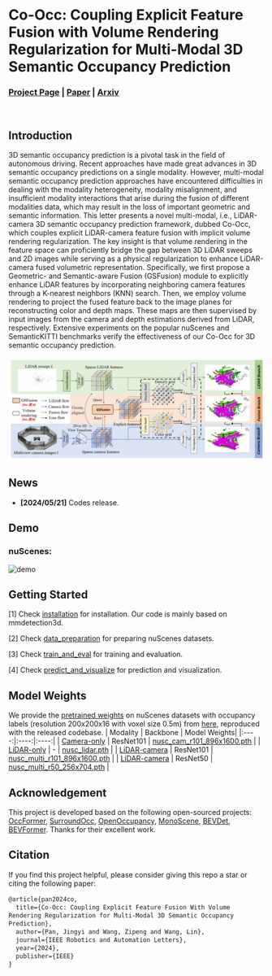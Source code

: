 # Co-Occ: Coupling Explicit Feature Fusion with Volume Rendering Regularization for Multi-Modal 3D Semantic Occupancy Prediction

### [Project Page](https://rorisis.github.io/Co-Occ_project-page/) | [Paper](https://ieeexplore.ieee.org/document/10517470) | [Arxiv](https://arxiv.org/abs/2404.04561) 
<br/>

## Introduction
3D semantic occupancy prediction is a pivotal task in the field of autonomous driving. Recent approaches have made great advances in 3D semantic occupancy predictions on a single modality. However, multi-modal semantic occupancy prediction approaches have encountered difficulties in dealing with the modality heterogeneity, modality misalignment, and insufficient modality interactions that arise during the fusion of different modalities data, which may result in the loss of important geometric and semantic information. This letter presents a novel multi-modal, i.e., LiDAR-camera 3D semantic occupancy prediction framework, dubbed Co-Occ, which couples explicit LiDAR-camera feature fusion with implicit volume rendering regularization. The key insight is that volume rendering in the feature space can proficiently bridge the gap between 3D LiDAR sweeps and 2D images while serving as a physical regularization to enhance LiDAR-camera fused volumetric representation. Specifically, we first propose a Geometric- and Semantic-aware Fusion (GSFusion) module to explicitly enhance LiDAR features by incorporating neighboring camera features through a K-nearest neighbors (KNN) search. Then, we employ volume rendering to project the fused feature back to the image planes for reconstructing color and depth maps. These maps are then supervised by input images from the camera and depth estimations derived from LiDAR, respectively. Extensive experiments on the popular nuScenes and SemanticKITTI benchmarks verify the effectiveness of our Co-Occ for 3D semantic occupancy prediction.

![framework](./assets/framework.png)

## News

- **[2024/05/21]** Codes release.

## Demo

### nuScenes:
![demo](./assets/demo.gif)

## Getting Started

[1] Check [installation](docs/install.md) for installation. Our code is mainly based on mmdetection3d.

[2] Check [data_preparation](docs/prepare_dataset.md) for preparing nuScenes datasets.

[3] Check [train_and_eval](docs/train_and_eval.md) for training and evaluation.

[4] Check [predict_and_visualize](docs/predict_and_visualize.md) for prediction and visualization.


## Model Weights
We provide the [pretrained weights](https://drive.google.com/drive/folders/1-C68XFHSseRTd1V54mNc3pLzDGFfsnY1) on nuScenes datasets with occupancy labels (resolution 200x200x16 with voxel size 0.5m) from [here](https://github.com/weiyithu/SurroundOcc/blob/main/docs/data.md), reproduced with the released codebase.
| Modality | Backbone | Model Weights|
|:----:|:----:|:----:|
| [Camera-only](projects/configs/coocc_nusc/coocc_cam_r101_896x1600.py) | ResNet101 | [nusc_cam_r101_896x1600.pth](https://drive.google.com/drive/folders/1-C68XFHSseRTd1V54mNc3pLzDGFfsnY1) | 
| [LiDAR-only](/projects/configs/coocc_nusc/coocc_lidar.py) | - | [nusc_lidar.pth](https://drive.google.com/drive/folders/1-C68XFHSseRTd1V54mNc3pLzDGFfsnY1) |
| [LiDAR-camera](projects/configs/coocc_nusc/coocc_multi_r101_896x1600.py) | ResNet101 | [nusc_multi_r101_896x1600.pth](https://drive.google.com/drive/folders/1-C68XFHSseRTd1V54mNc3pLzDGFfsnY1) |
| [LiDAR-camera](projects/configs/coocc_nusc/coocc_multi_r50_256x704.py) | ResNet50 | [nusc_multi_r50_256x704.pth](https://drive.google.com/drive/folders/1-C68XFHSseRTd1V54mNc3pLzDGFfsnY1) | 


## Acknowledgement

This project is developed based on the following open-sourced projects: [OccFormer](https://github.com/zhangyp15/OccFormer/tree/main), [SurroundOcc](https://github.com/weiyithu/SurroundOcc), [OpenOccupancy](https://github.com/JeffWang987/OpenOccupancy/tree/main), [MonoScene](https://github.com/astra-vision/MonoScene), [BEVDet](https://github.com/HuangJunJie2017/BEVDet), [BEVFormer](https://github.com/fundamentalvision/BEVFormer). Thanks for their excellent work.

## Citation

If you find this project helpful, please consider giving this repo a star or citing the following paper:
```
@article{pan2024co,
  title={Co-Occ: Coupling Explicit Feature Fusion With Volume Rendering Regularization for Multi-Modal 3D Semantic Occupancy Prediction},
  author={Pan, Jingyi and Wang, Zipeng and Wang, Lin},
  journal={IEEE Robotics and Automation Letters},
  year={2024},
  publisher={IEEE}
}
```

